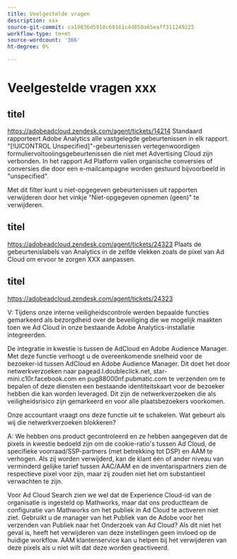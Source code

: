 ```yaml
---
title: Veelgestelde vragen
description: xxx
source-git-commit: ca19836d5918c69161c4d850a65eaff311249225
workflow-type: tm+mt
source-wordcount: '366'
ht-degree: 0%

---
```


# Veelgestelde vragen xxx

## titel

https://adobeadcloud.zendesk.com/agent/tickets/14214 Standaard rapporteert Adobe Analytics alle vastgelegde gebeurtenissen in elk rapport. &quot;[!UICONTROL Unspecified]&quot;-gebeurtenissen vertegenwoordigen formuliervoltooiingsgebeurtenissen die niet met Advertising Cloud zijn verbonden. In het rapport Ad Platform vallen organische conversies of conversies die door een e-mailcampagne worden gestuurd bijvoorbeeld in &quot;unspecified&quot;.

Met dit filter kunt u niet-opgegeven gebeurtenissen uit rapporten verwijderen door het vinkje &quot;Niet-opgegeven opnemen (geen)&quot; te verwijderen. <!-- Not sure if this is in DSP or in Analytics Workspace -->

## titel

https://adobeadcloud.zendesk.com/agent/tickets/24323 Plaats de gebeurtenislabels van Analytics in de zelfde vlekken zoals de pixel van Ad Cloud om ervoor te zorgen XXX aanpassen.

## titel

https://adobeadcloud.zendesk.com/agent/tickets/24323

V: Tijdens onze interne veiligheidscontrole werden bepaalde functies gemarkeerd als bezorgdheid over de beveiliging die we mogelijk maakten toen we Ad Cloud in onze bestaande Adobe Analytics-installatie integreerden.

De integratie in kwestie is tussen de AdCloud en Adobe Audience Manager. Met deze functie verhoogt u de overeenkomende snelheid voor de bezoeker-id tussen AdCloud en Adobe Audience Manager. Dit doet het door netwerkverzoeken naar pagead.l.doubleclick.net, star-mini.c10r.facebook.com en pug88000nf.pubmatic.com te verzenden om te bepalen of deze diensten een bestaande identiteitskaart voor de bezoeker hebben die kan worden leveraged. Dit zijn de netwerkverzoeken die als veiligheidsrisico zijn gemarkeerd en voor alle plaatsbezoekers voorkomen.

Onze accountant vraagt ons deze functie uit te schakelen. Wat gebeurt als wij die netwerkverzoeken blokkeren?

A: We hebben ons product gecontroleerd en ze hebben aangegeven dat de pixels in kwestie bedoeld zijn om de cookie-ratio&#39;s tussen Ad Cloud, de specifieke voorraad/SSP-partners (met betrekking tot DSP) en AAM te verhogen.  Als zij worden verwijderd, kan de klant één of ander niveau van verminderd gelijke tarief tussen AAC/AAM en de inventarispartners zien de respectieve pixel voor zijn, maar zij zouden niet het om substantieel verwachten te zijn.

Voor Ad Cloud Search zien we wel dat de Experience Cloud-id van de organisatie is ingesteld op Mathworks, maar dat ons productteam de configuratie van Mathworks om het publiek in Ad Cloud te activeren niet ziet. Gebruikt u de manager van het Publiek van de Adobe voor het verzenden van Publiek naar het Onderzoek van Ad Cloud? Als dit niet het geval is, heeft het verwijderen van deze instellingen geen invloed op de huidige workflow. AAM klantenservice kan u helpen bij het verwijderen van deze pixels als u niet wilt dat deze worden geactiveerd.

